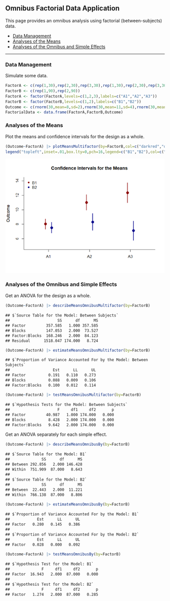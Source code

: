 
## Omnibus Factorial Data Application

This page provides an omnibus analysis using factorial
(between-subjects) data.

- [Data Management](#data-management)
- [Analyses of the Means](#analyses-of-the-means)
- [Analyses of the Omnibus and Simple
  Effects](#analyses-of-the-omnibus-and-simple-effects)

------------------------------------------------------------------------

### Data Management

Simulate some data.

``` r
FactorA <- c(rep(1,30),rep(2,30),rep(3,30),rep(1,30),rep(2,30),rep(3,30))
FactorB <- c(rep(1,90),rep(2,90))
FactorA <- factor(FactorA,levels=c(1,2,3),labels=c("A1","A2","A3"))
FactorB <- factor(FactorB,levels=c(1,2),labels=c("B1","B2"))
Outcome <- c(rnorm(30,mean=8,sd=2),rnorm(30,mean=11,sd=4),rnorm(30,mean=12,sd=4),rnorm(30,mean=8,sd=2),rnorm(30,mean=8,sd=3),rnorm(30,mean=7,sd=4))
FactorialData <- data.frame(FactorA,FactorB,Outcome)
```

### Analyses of the Means

Plot the means and confidence intervals for the design as a whole.

``` r
(Outcome~FactorA) |> plotMeansMultifactor(by=FactorB,col=c("darkred","darkblue"))
legend("topleft",inset=.01,box.lty=0,pch=16,legend=c("B1","B2"),col=c("darkred","darkblue"))
```

![](figures/FactorialBy-Multifactor-1.png)<!-- -->

### Analyses of the Omnibus and Simple Effects

Get an ANOVA for the design as a whole.

``` r
(Outcome~FactorA) |> describeMeansOmnibusMultifactor(by=FactorB)
```

    ## $`Source Table for the Model: Between Subjects`
    ##                     SS      df      MS
    ## Factor         357.585   1.000 357.585
    ## Blocks         147.053   2.000  73.527
    ## Factor:Blocks  168.246   2.000  84.123
    ## Residual      1518.047 174.000   8.724

``` r
(Outcome~FactorA) |> estimateMeansOmnibusMultifactor(by=FactorB)
```

    ## $`Proportion of Variance Accounted For by the Model: Between Subjects`
    ##                   Est      LL      UL
    ## Factor          0.191   0.110   0.273
    ## Blocks          0.088   0.009   0.106
    ## Factor:Blocks   0.100   0.012   0.114

``` r
(Outcome~FactorA) |> testMeansOmnibusMultifactor(by=FactorB)
```

    ## $`Hypothesis Tests for the Model: Between Subjects`
    ##                     F     df1     df2       p
    ## Factor         40.987   1.000 174.000   0.000
    ## Blocks          8.428   2.000 174.000   0.000
    ## Factor:Blocks   9.642   2.000 174.000   0.000

Get an ANOVA separately for each simple effect.

``` r
(Outcome~FactorA) |> describeMeansOmnibusBy(by=FactorB)
```

    ## $`Source Table for the Model: B1`
    ##              SS      df      MS
    ## Between 292.856   2.000 146.428
    ## Within  751.909  87.000   8.643
    ## 
    ## $`Source Table for the Model: B2`
    ##              SS      df      MS
    ## Between  22.443   2.000  11.221
    ## Within  766.138  87.000   8.806

``` r
(Outcome~FactorA) |> estimateMeansOmnibusBy(by=FactorB)
```

    ## $`Proportion of Variance Accounted For by the Model: B1`
    ##            Est      LL      UL
    ## Factor   0.280   0.145   0.386
    ## 
    ## $`Proportion of Variance Accounted For by the Model: B2`
    ##            Est      LL      UL
    ## Factor   0.028   0.000   0.092

``` r
(Outcome~FactorA) |> testMeansOmnibusBy(by=FactorB)
```

    ## $`Hypothesis Test for the Model: B1`
    ##              F     df1     df2       p
    ## Factor  16.943   2.000  87.000   0.000
    ## 
    ## $`Hypothesis Test for the Model: B2`
    ##              F     df1     df2       p
    ## Factor   1.274   2.000  87.000   0.285
